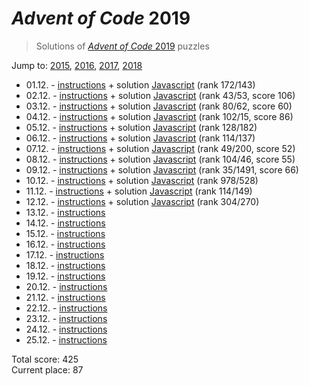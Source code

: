 # *Advent of Code* 2019
> Solutions of [*Advent of Code* 2019](http://adventofcode.com/2019/) puzzles

Jump to: [2015](../2015), [2016](../2016), [2017](../2017), [2018](../2018)

* 01.12. - [instructions](http://adventofcode.com/2019/day/1) + solution [Javascript](./01.js) (rank 172/143)
* 02.12. - [instructions](http://adventofcode.com/2019/day/2) + solution [Javascript](./02.js) (rank 43/53, score 106)
* 03.12. - [instructions](http://adventofcode.com/2019/day/3) + solution [Javascript](./03.js) (rank 80/62, score 60)
* 04.12. - [instructions](http://adventofcode.com/2019/day/4) + solution [Javascript](./04.js) (rank 102/15, score 86)
* 05.12. - [instructions](http://adventofcode.com/2019/day/5) + solution [Javascript](./05.js) (rank 128/182)
* 06.12. - [instructions](http://adventofcode.com/2019/day/6) + solution [Javascript](./06.js) (rank 114/137)
* 07.12. - [instructions](http://adventofcode.com/2019/day/7) + solution [Javascript](./07.js) (rank 49/200, score 52)
* 08.12. - [instructions](http://adventofcode.com/2019/day/8) + solution [Javascript](./08.js) (rank 104/46, score 55)
* 09.12. - [instructions](http://adventofcode.com/2019/day/9) + solution [Javascript](./09.js) (rank 35/1491, score 66)
* 10.12. - [instructions](http://adventofcode.com/2019/day/10) + solution [Javascript](./10.js) (rank 978/528)
* 11.12. - [instructions](http://adventofcode.com/2019/day/11) + solution [Javascript](./11.js) (rank 114/149)
* 12.12. - [instructions](http://adventofcode.com/2019/day/12) + solution [Javascript](./12.js) (rank 304/270)
* 13.12. - [instructions](http://adventofcode.com/2019/day/13)
* 14.12. - [instructions](http://adventofcode.com/2019/day/14)
* 15.12. - [instructions](http://adventofcode.com/2019/day/15)
* 16.12. - [instructions](http://adventofcode.com/2019/day/16)
* 17.12. - [instructions](http://adventofcode.com/2019/day/17)
* 18.12. - [instructions](http://adventofcode.com/2019/day/18)
* 19.12. - [instructions](http://adventofcode.com/2019/day/19)
* 20.12. - [instructions](http://adventofcode.com/2019/day/20)
* 21.12. - [instructions](http://adventofcode.com/2019/day/21)
* 22.12. - [instructions](http://adventofcode.com/2019/day/22)
* 23.12. - [instructions](http://adventofcode.com/2019/day/23)
* 24.12. - [instructions](http://adventofcode.com/2019/day/24)
* 25.12. - [instructions](http://adventofcode.com/2019/day/25)

Total score: 425  
Current place: 87

